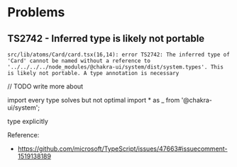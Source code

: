 # Problems

## TS2742 - Inferred type is likely not portable

```
src/lib/atoms/Card/card.tsx(16,14): error TS2742: The inferred type of 'Card' cannot be named without a reference to '../../../../node_modules/@chakra-ui/system/dist/system.types'. This is likely not portable. A type annotation is necessary
```

// TODO write more about

import every type solves but not optimal
import \* as \_ from '@chakra-ui/system';

type explicitly

Reference:

- https://github.com/microsoft/TypeScript/issues/47663#issuecomment-1519138189
